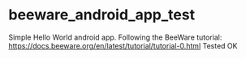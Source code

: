 # beeware_android_app_test

Simple Hello World android app.
Following the BeeWare tutorial: https://docs.beeware.org/en/latest/tutorial/tutorial-0.html
Tested OK
